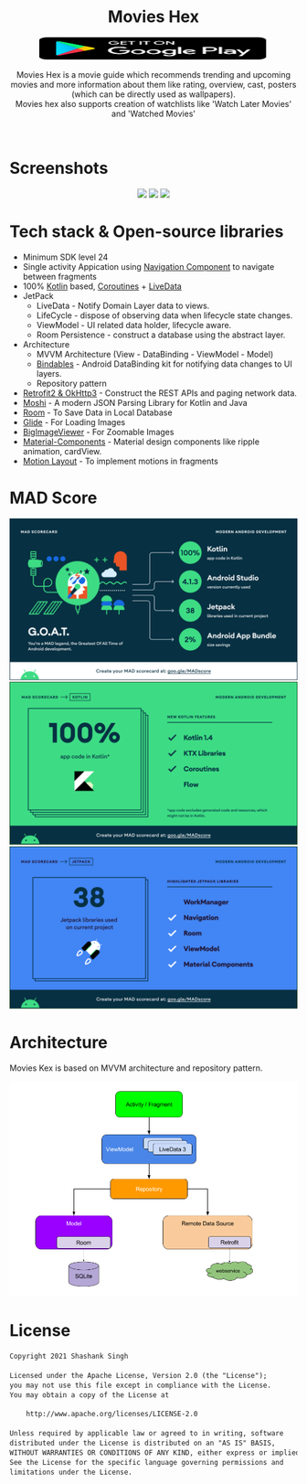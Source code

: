 <h1 align="center">Movies Hex</h1>

<p align="center"> 
<a href="https://play.google.com/store/apps/details?id=com.shalatan.entertainmentapp" target="_blank"> <img src="https://raw.githubusercontent.com/Shalatan/EntertainmentApp/master/gallery/play-store-badge.svg?token=AKRVCBOLTCHDEUKJB2KB2HLAPWV4E" alt="android" width="400" height="40"> </a>
</p>

<p align="center">  
Movies Hex is a movie guide which recommends trending and upcoming movies and more information about them like rating, overview, cast, posters (which can be directly used as wallpapers).
<br>
Movies hex also supports creation of watchlists like 'Watch Later Movies' and 'Watched Movies'
</p>
</br>

# Screenshots
<p align="center">
<img src="gallery/a.gif" width="32%"/>
<img src="gallery/b.gif" width="32%"/>
<img src="gallery/c.gif" width="32%"/>
</p>

# Tech stack & Open-source libraries
- Minimum SDK level 24
- Single activity Appication using [Navigation Component](https://developer.android.com/guide/navigation) to navigate between fragments
- 100% [Kotlin](https://kotlinlang.org/) based, [Coroutines](https://github.com/Kotlin/kotlinx.coroutines) + [LiveData](https://developer.android.com/topic/libraries/architecture/livedata)
- JetPack
  - LiveData - Notify Domain Layer data to views.
  - LifeCycle - dispose of observing data when lifecycle state changes.
  - ViewModel - UI related data holder, lifecycle aware.
  - Room Persistence - construct a database using the abstract layer.
- Architecture
  - MVVM Architecture (View - DataBinding - ViewModel - Model)
  - [Bindables](https://github.com/skydoves/bindables) - Android DataBinding kit for notifying data changes to UI layers.
  - Repository pattern
- [Retrofit2 & OkHttp3](https://github.com/square/retrofit) - Construct the REST APIs and paging network data.
- [Moshi](https://github.com/square/moshi/) - A modern JSON Parsing Library for Kotlin and Java
- [Room](https://developer.android.com/training/data-storage/room) - To Save Data in Local Database
- [Glide](https://github.com/bumptech/glide) - For Loading Images
- [BigImageViewer](https://github.com/Piasy/BigImageViewer) - For Zoomable Images
- [Material-Components](https://github.com/material-components/material-components-android) - Material design components like ripple animation, cardView.
- [Motion Layout](https://developer.android.com/training/constraint-layout/motionlayout) - To implement motions in fragments

# MAD Score
![alt text](gallery/summary.png)
![alt text](gallery/kotlin.png)
![alt text](gallery/jetpack.png)

# Architecture
Movies Kex is based on MVVM architecture and repository pattern.

![alt text](gallery/mvvm-architecture.png)

# License
```xml
Copyright 2021 Shashank Singh

Licensed under the Apache License, Version 2.0 (the "License");
you may not use this file except in compliance with the License.
You may obtain a copy of the License at

    http://www.apache.org/licenses/LICENSE-2.0

Unless required by applicable law or agreed to in writing, software
distributed under the License is distributed on an "AS IS" BASIS,
WITHOUT WARRANTIES OR CONDITIONS OF ANY KIND, either express or implied.
See the License for the specific language governing permissions and
limitations under the License.
```